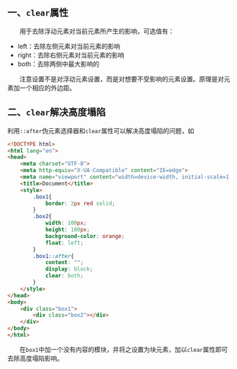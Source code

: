 ## 一、`clear`属性
&nbsp;&nbsp;&nbsp;&nbsp;&nbsp;&nbsp;&nbsp;用于去除浮动元素对当前元素所产生的影响，可选值有：
* left：去除左侧元素对当前元素的影响
* right：去除右侧元素对当前元素的影响
* both：去除两侧中最大影响的

&nbsp;&nbsp;&nbsp;&nbsp;&nbsp;&nbsp;&nbsp;注意设置不是对浮动元素设置，而是对想要不受影响的元素设置。原理是对元素加一个相应的外边距。

## 二、`clear`解决高度塌陷
利用`::after`伪元素选择器和`clear`属性可以解决高度塌陷的问题，如
```html
<!DOCTYPE html>
<html lang="en">
<head>
    <meta charset="UTF-8">
    <meta http-equiv="X-UA-Compatible" content="IE=edge">
    <meta name="viewport" content="width=device-width, initial-scale=1.0">
    <title>Document</title>
    <style>
        .box1{
            border: 2px red solid;
        }
        .box2{
            width: 100px;
            height: 100px;
            background-color: orange;
            float: left;
        }
        .box1::after{
            content: "";
            display: block;
            clear: both;
        }
    </style>
</head>
<body>
    <div class="box1">
        <div class="box2"></div>
    </div>
</body>
</html>
```
&nbsp;&nbsp;&nbsp;&nbsp;&nbsp;&nbsp;&nbsp;在`box1`中加一个没有内容的模块，并将之设置为块元素，加以`clear`属性即可去除高度塌陷影响。